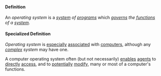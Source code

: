 #### Definition

An *operating system* is a *[system](https://github.com/gcassel/Modular-Organization-Terminology/blob/master/terms/system.md) of [programs](https://github.com/gcassel/Modular-Organization-Terminology/blob/master/terms/program.md)* which *[governs](https://github.com/gcassel/Modular-Organization-Terminology/blob/master/terms/govern.md) the [functions](https://github.com/gcassel/Modular-Organization-Terminology/blob/master/terms/function.md) of a [system](https://github.com/gcassel/Modular-Organization-Terminology/blob/master/terms/system.md)*.

#### Specialized Definition

*Operating system* is [especially](https://github.com/gcassel/Modular-Organizing-Terminology/blob/master/terms/specialize.md) [associated](https://github.com/gcassel/Modular-Organizing-Terminology/blob/master/terms/associate.md) with [computers](https://github.com/gcassel/Modular-Organizing-Terminology/blob/master/terms/computer.md), although any *[complex](https://github.com/gcassel/Modular-Organizing-Terminology/blob/master/terms/complex.md) system* may have one.
		
A computer operating system often (but not necessarily) [enables](https://github.com/gcassel/Modular-Organization-Terminology/blob/master/terms/enable.md) [agents](https://github.com/gcassel/Modular-Organization-Terminology/blob/master/terms/agent.md) to [directly](https://github.com/gcassel/Modular-Organization-Terminology/blob/master/terms/direct.md) [access](https://github.com/gcassel/Modular-Organization-Terminology/blob/master/terms/access.md), and to [potentially](https://github.com/gcassel/Modular-Organization-Terminology/blob/master/terms/potential.md) [modify](https://github.com/gcassel/Modular-Organization-Terminology/blob/master/terms/modify.md), many or most of a computer's functions.
